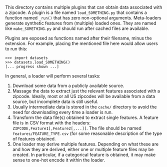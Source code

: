 This directory contains multiple plugins that can obtain data
associated with a zipcode.  A plugin is a file named
`load_SOMETHING.py` that contains a function named `_run()` that
has zero non-optional arguments.  Meta-loaders generate synthetic
features from (multiple) loaded ones.  They are named like
`make_SOMETHING.py` and should run after cached files are
available.

Plugins are exposed as functions named after their filename,
minus the extension.  For example, placing the mentioned file 
here would allow users to run this:

    >>> import datasets
    >>> datasets.load_SOMETHING()
    [... progress shown ...]

In general, a loader will perform several tasks:

  1. Download some data from a publicly available source.
  2. Massage the data to extract just the relevant features
     associated with a zipcode.  Ideally, most or all US 
     zipcodes will be available from a data source, but
     incomplete data is still useful.
  3. Usually intermediate data is stored in the `cache/`
     directory to avoid the need for downloading every time a
     loader is run.
  4. Transform the data file(s) obtained to extract single
     features.  A feature file is in CSV format with the headers:
     `ZIPCODE,Feature1[,Feature2[,...]]`.  The file should be named 
     `features/FEATURE_TYPE.csv` (for some reasonable
     description of the type of features obtained.
  5. One loader may derive multiple features. Depending on what
     these are and how they are derived, either one or multiple
     feature files may be created.  In particular, if a 
     categorical feature is obtained, it may make sense to 
     one-hot encode it within the loader.
